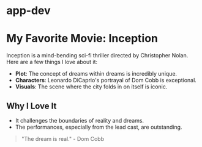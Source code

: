 # app-dev
# My Favorite Movie: Inception

Inception is a mind-bending sci-fi thriller directed by Christopher Nolan. Here are a few things I love about it:

- **Plot**: The concept of dreams within dreams is incredibly unique.
- **Characters**: Leonardo DiCaprio's portrayal of Dom Cobb is exceptional.
- **Visuals**: The scene where the city folds in on itself is iconic.

## Why I Love It

- It challenges the boundaries of reality and dreams.
- The performances, especially from the lead cast, are outstanding.

> "The dream is real." - Dom Cobb

